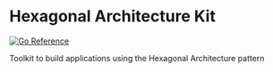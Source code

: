 # Hexagonal Architecture Kit

[![Go Reference](https://pkg.go.dev/badge/mcosta74/hexkit.svg)](https://pkg.go.dev/mcosta74/hexkit)

Toolkit to build applications using the Hexagonal Architecture pattern

